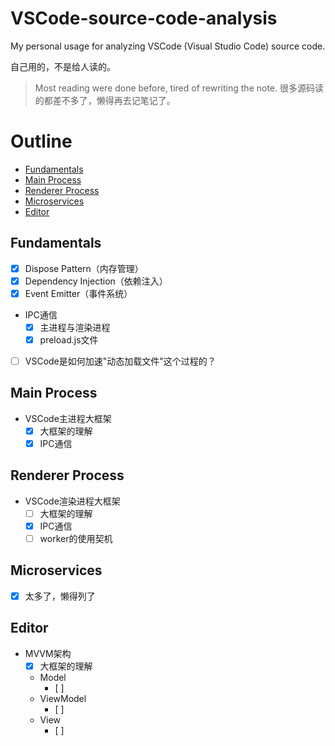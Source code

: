 # VSCode-source-code-analysis
My personal usage for analyzing VSCode (Visual Studio Code) source code.

自己用的，不是给人读的。

> Most reading were done before, tired of rewriting the note.
> 很多源码读的都差不多了，懒得再去记笔记了。

# Outline
* [Fundamentals](#Fundamentals)
* [Main Process](#Main%20Process)
* [Renderer Process](#Renderer%20Process)
* [Microservices](#Microservices)
* [Editor](#Editor)

## Fundamentals
* [x] Dispose Pattern（内存管理）
* [x] Dependency Injection（依赖注入）
* [x] Event Emitter（事件系统）
* IPC通信
  * [x] 主进程与渲染进程
  * [x] preload.js文件
* [ ] VSCode是如何加速"动态加载文件"这个过程的？

## Main Process
* VSCode主进程大框架
  * [x] 大框架的理解
  * [x] IPC通信

## Renderer Process
* VSCode渲染进程大框架
  * [ ] 大框架的理解
  * [x] IPC通信
  * [ ] worker的使用契机

## Microservices
* [x] 太多了，懒得列了

## Editor
* MVVM架构
  * [x] 大框架的理解
  * Model
    * [ ]
  * ViewModel
    * [ ]
  * View
    * [ ]